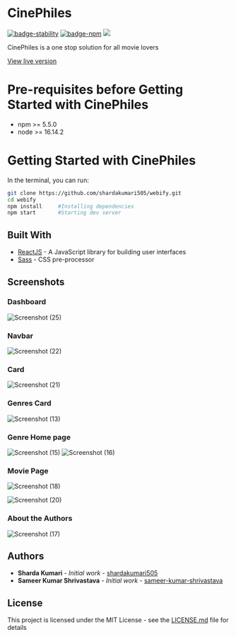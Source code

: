 # CinePhiles
[![badge-stability](https://img.shields.io/badge/stability-stable-green.svg?style=flat-square)]()
[![badge-npm](https://img.shields.io/npm/v/cloudflare.svg?style=flat-square)]()
<img src="https://img.shields.io/badge/License-MIT-blue.svg">

CinePhiles is a one stop solution for all movie lovers

[View live version](https://philescine.netlify.app/)

# Pre-requisites before Getting Started with CinePhiles

- npm >= 5.5.0
- node >= 16.14.2 
 

# Getting Started with CinePhiles
In the terminal, you can run:

```bash
git clone https://github.com/shardakumari505/webify.git
cd webify
npm install     #Installing dependencies
npm start       #Starting dev server
```

## Built With

- [ReactJS](https://reactjs.org/) - A JavaScript library for building user interfaces
- [Sass](https://sass-lang.com/) - CSS pre-processor


## Screenshots

### Dashboard
![Screenshot (25)](https://user-images.githubusercontent.com/78858121/213933840-77bd5eee-e3f2-4ef8-88d0-ca7823b33ed3.png)



### Navbar
![Screenshot (22)](https://user-images.githubusercontent.com/78858121/213933002-5e40a23f-a22e-4ffa-a7a7-cd5cea12bbe1.png)


### Card
![Screenshot (21)](https://user-images.githubusercontent.com/78858121/213932919-c4bc28db-a763-4436-8ca0-2f2daede3495.png)


### Genres Card
![Screenshot (13)](https://user-images.githubusercontent.com/78858121/213932700-b6e4dfca-d3f1-41ff-86c6-7e0cbec6ab55.png)


### Genre Home page
![Screenshot (15)](https://user-images.githubusercontent.com/78858121/213932750-5c27bb97-1f79-4e6d-8866-684558eb9b2a.png)
![Screenshot (16)](https://user-images.githubusercontent.com/78858121/213932779-4da35761-0d3b-48a1-a434-9f35d2823a70.png)


### Movie Page
![Screenshot (18)](https://user-images.githubusercontent.com/78858121/213932817-5d55f5f6-f2e6-4df2-80b4-13768393a7e3.png)

![Screenshot (20)](https://user-images.githubusercontent.com/78858121/213932819-9eecdf6d-c6ba-44dc-954f-5c846bfd1726.png)

### About the Authors
![Screenshot (17)](https://user-images.githubusercontent.com/78858121/213932943-6ca7b23e-4b58-4b73-8db4-c5d3a1bd83f6.png)


 

## Authors

- **Sharda Kumari** - _Initial work_ - [shardakumari505](https://github.com/shardakumari505)
- **Sameer Kumar Shrivastava** - _Initial work_ - [sameer-kumar-shrivastava](https://github.com/sameer-kumar-shrivastava)

## License

This project is licensed under the MIT License - see the [LICENSE.md](LICENSE.md) file for details
 
 

